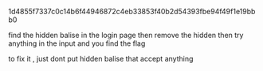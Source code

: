 1d4855f7337c0c14b6f44946872c4eb33853f40b2d54393fbe94f49f1e19bbb0

find the hidden balise in the login page then remove the hidden then try anything in the input and you find the flag

to fix it , just dont put hidden balise that accept anything